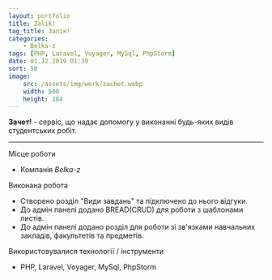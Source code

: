 ```yaml
---
layout: portfolio
title: Zalik!
tag_title: Залік!
categories:
    - Belka-z
tags: [PHP, Laravel, Voyager, MySql, PhpStorm]
date: 01.12.2019 01:39
sort: 50
image: 
    src: /assets/img/work/zachet.webp 
    width: 500
    height: 284
---
```


**Зачет!** - сервіс, що надає допомогу у виконанні будь-яких видів студентських робіт.

---

Місце роботи

* Компанія _Belka-z_

Виконана робота

* Створено розділ "Види завдань" та підключено до нього відгуки.
* До адмін панелі додано BREAD(CRUD) для роботи з шаблонами листів.
* До адмін панелі додано розділ для роботи зі зв'язками навчальних закладів, факультетів та предметів.

Використовувалися технології / інструменти

* PHP, Laravel, Voyager, MySql, PhpStorm
